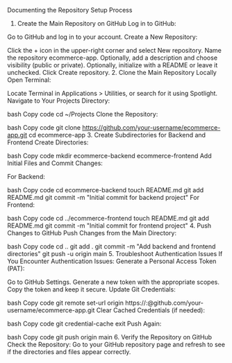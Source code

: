 Documenting the Repository Setup Process
1. Create the Main Repository on GitHub
Log in to GitHub:

Go to GitHub and log in to your account.
Create a New Repository:

Click the + icon in the upper-right corner and select New repository.
Name the repository ecommerce-app.
Optionally, add a description and choose visibility (public or private).
Optionally, initialize with a README or leave it unchecked.
Click Create repository.
2. Clone the Main Repository Locally
Open Terminal:

Locate Terminal in Applications > Utilities, or search for it using Spotlight.
Navigate to Your Projects Directory:

bash
Copy code
cd ~/Projects
Clone the Repository:

bash
Copy code
git clone https://github.com/your-username/ecommerce-app.git
cd ecommerce-app
3. Create Subdirectories for Backend and Frontend
Create Directories:

bash
Copy code
mkdir ecommerce-backend ecommerce-frontend
Add Initial Files and Commit Changes:

For Backend:

bash
Copy code
cd ecommerce-backend
touch README.md
git add README.md
git commit -m "Initial commit for backend project"
For Frontend:

bash
Copy code
cd ../ecommerce-frontend
touch README.md
git add README.md
git commit -m "Initial commit for frontend project"
4. Push Changes to GitHub
Push Changes from the Main Directory:

bash
Copy code
cd ..
git add .
git commit -m "Add backend and frontend directories"
git push -u origin main
5. Troubleshoot Authentication Issues
If You Encounter Authentication Issues:
Generate a Personal Access Token (PAT):

Go to GitHub Settings.
Generate a new token with the appropriate scopes.
Copy the token and keep it secure.
Update Git Credentials:

bash
Copy code
git remote set-url origin https://<username>:<personal-access-token>@github.com/your-username/ecommerce-app.git
Clear Cached Credentials (if needed):

bash
Copy code
git credential-cache exit
Push Again:

bash
Copy code
git push origin main
6. Verify the Repository on GitHub
Check the Repository:
Go to your GitHub repository page and refresh to see if the directories and files appear correctly.
